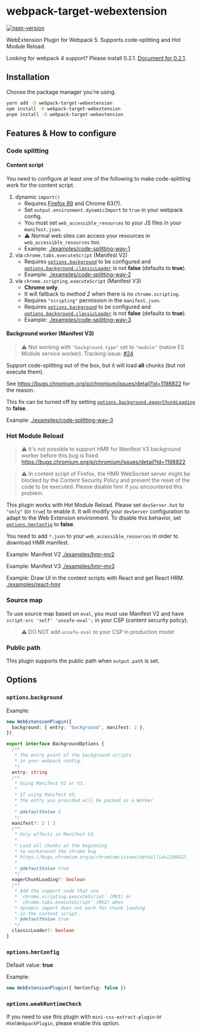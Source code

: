 # webpack-target-webextension

[![npm-version](https://img.shields.io/npm/v/webpack-target-webextension.svg)](https://www.npmjs.com/package/webpack-target-webextension)

WebExtension Plugin for Webpack 5. Supports code-splitting and Hot Module Reload.

Looking for webpack 4 support? Please install 0.2.1. [Document for 0.2.1](https://github.com/awesome-webextension/webpack-target-webextension/tree/a738d2ce96795cd032eb0ad3d6b6be74376550db).

## Installation

Choose the package manager you're using.

```bash
yarn add -D webpack-target-webextension
npm install -D webpack-target-webextension
pnpm install -D webpack-target-webextension
```

## Features & How to configure

### Code splitting

#### Content script

You need to configure at least one of the following
to make code-splitting work for the content script.

1. dynamic `import()`
   - Requires [Firefox 89](https://bugzilla.mozilla.org/show_bug.cgi?id=1536094) and
     Chrome 63(?).
   - Set `output.environment.dynamicImport` to `true` in your webpack config.
   - You must set `web_accessible_resources` to your JS files in your `manifest.json`.
   - ⚠ Normal web sites can access your resources in `web_accessible_resources` too.
   - Example: [./examples/code-splitting-way-1](./examples/code-splitting-way-1)
2. via `chrome.tabs.executeScript` (Manifest V2)
   - Requires [`options.background`](#options-background) to be configured
     and [`options.background.classicLoader`](#options-background) is not **false** (defaults to **true**).
   - Example: [./examples/code-splitting-way-2](./examples/code-splitting-way-2)
3. via `chrome.scripting.executeScript` (Manifest V3)
   - **Chrome only**.
   - It will fallback to _method 2_ when there is no `chrome.scripting`.
   - Requires `"scripting"` permission in the `manifest.json`.
   - Requires [`options.background`](#options-background) to be configured
     and [`options.background.classicLoader`](#options-background) is not **false** (defaults to **true**).
   - Example: [./examples/code-splitting-way-3](./examples/code-splitting-way-3)


#### Background worker (Manifest V3)

> ⚠ Not working with `"background.type"` set to `"module"` (native ES Module service worker). Tracking issue: [#24](https://github.com/awesome-webextension/webpack-target-webextension/issues/24)

Support code-splitting out of the box,
but it will load **all** chunks (but not execute them).

See https://bugs.chromium.org/p/chromium/issues/detail?id=1198822 for the reason.

This fix can be turned off by setting
[`options.background.eagerChunkLoading`](#options-background) to **false**.

Example: [./examples/code-splitting-way-3](./examples/code-splitting-way-3)

### Hot Module Reload

> ⚠ It's not possible to support HMR for Manifest V3 background worker before
> this bug is fixed. https://bugs.chromium.org/p/chromium/issues/detail?id=1198822

> ⚠ In content script of Firefox, the HMR WebSocket server might be blocked by the Content Security Policy and prevent the reset of the code to be executed. Please disable hmr if you encountered this problem.

This plugin works with Hot Module Reload.
Please set `devServer.hot` to `"only"` (or `true`) to enable it.
It will modify your `devServer` configuration to adapt to the Web Extension environment.
To disable this behavior, set [`options.hmrConfig`](#options-hmrConfig) to **false**.

You need to add `*.json` to your `web_accessible_resources` in order to download HMR manifest.

Example: Manifest V2 [./examples/hmr-mv2](./examples/hmr-mv2)

Example: Manifest V3 [./examples/hmr-mv3](./examples/hmr-mv3)

Example: Draw UI in the content scripts with React and get React HRM. [./examples/react-hmr](./examples/react-hmr)

### Source map

To use source map based on `eval`, you must use Manifest V2 and have `script-src 'self' 'unsafe-eval';` in your CSP (content security policy).

> ⚠ DO NOT add `unsafe-eval` to your CSP in production mode!

### Public path

This plugin supports the public path when `output.path` is set.

## <a id="options"></a>Options

### <a id="options-background"></a>`options`.`background`

Example:

```ts
new WebExtensionPlugin({
  background: { entry: 'background', manifest: 2 },
})
```

```ts
export interface BackgroundOptions {
  /**
   * The entry point of the background scripts
   * in your webpack config.
   */
  entry: string
  /**
   * Using Manifest V2 or V3.
   *
   * If using Manifest V3,
   * the entry you provided will be packed as a Worker.
   *
   * @defaultValue 2
   */
  manifest?: 2 | 3
  /**
   * Only affects in Manifest V3.
   *
   * Load all chunks at the beginning
   * to workaround the chrome bug
   * https://bugs.chromium.org/p/chromium/issues/detail?id=1198822.
   *
   * @defaultValue true
   */
  eagerChunkLoading?: boolean
  /**
   * Add the support code that use
   * `chrome.scripting.executeScript` (MV3) or
   * `chrome.tabs.executeScript` (MV2) when
   * dynamic import does not work for chunk loading
   * in the content script.
   * @defaultValue true
   */
  classicLoader?: boolean
}
```

### <a id="options-hmrConfig"></a>`options`.`hmrConfig`

Default value: **true**

Example:

```ts
new WebExtensionPlugin({ hmrConfig: false })
```

### <a id="options-weakRuntimeCheck"></a>`options`.`weakRuntimeCheck`

If you need to use this plugin with `mini-css-extract-plugin` or `HtmlWebpackPlugin`, please enable this option.
